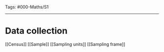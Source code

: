 Tags: #000-Maths/S1 

---
# Data collection
[[Census]]
[[Sample]]
[[Sampling units]]
[[Sampling frame]]
